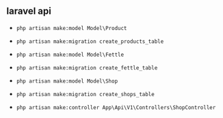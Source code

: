 ## laravel api


- `php artisan make:model Model\Product`

- `php artisan make:migration create_products_table`


- `php artisan make:model Model\Fettle`

- `php artisan make:migration create_fettle_table`

- `php artisan make:model Model\Shop`

- `php artisan make:migration create_shops_table`

- `php artisan make:controller App\Api\V1\Controllers\ShopController`